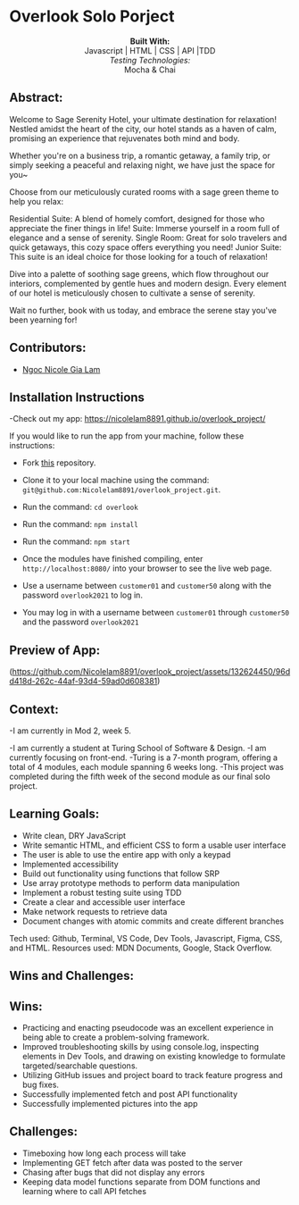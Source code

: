 # Overlook Solo Porject

<div align="center">
<b>Built With:</b>
<br>
Javascript | HTML | CSS | API |TDD
<br>
<em>Testing Technologies:</em>
<br>
 Mocha & Chai 
</div>

## Abstract:

Welcome to Sage Serenity Hotel, your ultimate destination for relaxation! Nestled amidst the heart of the city, our hotel stands as a haven of calm, promising an experience that rejuvenates both mind and body.

Whether you're on a business trip, a romantic getaway, a family trip, or simply seeking a peaceful and relaxing night, we have just the space for you~

Choose from our meticulously curated rooms with a sage green theme to help you relax:

Residential Suite: A blend of homely comfort, designed for those who appreciate the finer things in life!
Suite: Immerse yourself in a room full of elegance and a sense of serenity.
Single Room: Great for solo travelers and quick getaways, this cozy space offers everything you need!
Junior Suite: This suite is an ideal choice for those looking for a touch of relaxation!

Dive into a palette of soothing sage greens, which flow throughout our interiors, complemented by gentle hues and modern design. Every element of our hotel is meticulously chosen to cultivate a sense of serenity.

Wait no further, book with us today, and embrace the serene stay you've been yearning for!

## Contributors:

- [Ngoc Nicole Gia Lam](https://github.com/Nicolelam8891)

## Installation Instructions
-Check out my app: https://nicolelam8891.github.io/overlook_project/

If you would like to run the app from your machine, follow these instructions:

- Fork [this](https://github.com/Nicolelam8891/overlook_project) repository.

- Clone it to your local machine using the command: `git@github.com:Nicolelam8891/overlook_project.git`.
- Run the command: `cd overlook`
- Run the command: `npm install`
- Run the command: `npm start`
- Once the modules have finished compiling, enter `http://localhost:8080/` into your browser to see the live web page.
- Use a username between `customer01` and `customer50` along with the password `overlook2021` to log in.

- You may log in with a username between `customer01` through `customer50` and the password `overlook2021`

## Preview of App:
(https://github.com/Nicolelam8891/overlook_project/assets/132624450/96dd418d-262c-44af-93d4-59ad0d608381)

## Context:
-I am currently in Mod 2, week 5.

-I am currently a student at Turing School of Software & Design.
-I am currently focusing on front-end.
-Turing is a 7-month program, offering a total of 4 modules, each module spanning 6 weeks long.
-This project was completed during the fifth week of the second module as our final solo project.

## Learning Goals:

- Write clean, DRY JavaScript
- Write semantic HTML, and efficient CSS to form a usable user interface
- The user is able to use the entire app with only a keypad
- Implemented accessibility
- Build out functionality using functions that follow SRP
- Use array prototype methods to perform data manipulation
- Implement a robust testing suite using TDD
- Create a clear and accessible user interface
- Make network requests to retrieve data
- Document changes with atomic commits and create different branches 

Tech used: Github, Terminal, VS Code, Dev Tools, Javascript, Figma, CSS, and HTML.
Resources used: MDN Documents, Google, Stack Overflow.

## Wins and Challenges:

## Wins:

- Practicing and enacting pseudocode was an excellent experience in being able to create a problem-solving framework.
- Improved troubleshooting skills by using console.log, inspecting elements in Dev Tools, and drawing on existing knowledge to formulate targeted/searchable questions.
- Utilizing GitHub issues and project board to track feature progress and bug fixes.
- Successfully implemented fetch and post API functionality
- Successfully implemented pictures into the app

## Challenges:

- Timeboxing how long each process will take
- Implementing GET fetch after data was posted to the server
- Chasing after bugs that did not display any errors
- Keeping data model functions separate from DOM functions and learning where to call API fetches
